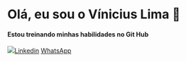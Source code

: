 <h1>Olá, eu sou o Vínicius Lima 👋</h1>
<h4>Estou treinando minhas habilidades no Git Hub</h4>
<a href="//www.linkedin.com/in/viniciusylima"><img src="![linkedin](https://github.com/ViniciusyLima/ViniciusyLima/assets/126170092/15396b7a-2c65-483d-8346-a13a4de5d962)">Linkedin</a>
<a href="//api.whatsapp.com/send?phone=5511949878919">WhatsApp</a>
